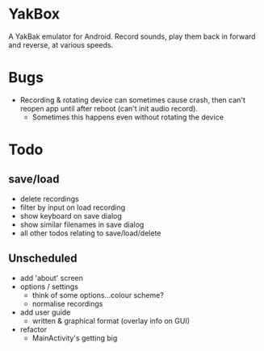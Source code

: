 YakBox
======

A YakBak emulator for Android. Record sounds, play them back in forward
and reverse, at various speeds.

# Bugs
- Recording & rotating device can sometimes cause crash, then can't
  reopen app until after reboot (can't init audio record).
    + Sometimes this happens even without rotating the device

# Todo
## save/load
- delete recordings
- filter by input on load recording
- show keyboard on save dialog
- show similar filenames in save dialog
- all other todos relating to save/load/delete

## Unscheduled
- add 'about' screen
- options / settings
    + think of some options...colour scheme?
    + normalise recordings
- add user guide
    + written & graphical format (overlay info on GUI)
- refactor
    + MainActivity's getting big

